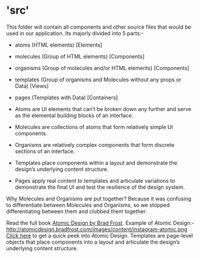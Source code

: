 # 'src'

This folder will contain all components and other source files that would be used in our application.
Its majorly divided into 5 parts:-

- atoms (HTML elements) [Elements]
- molecules (Group of HTML elements) [Components]
- organisms (Group of molecules and/or HTML elements) [Components]
- templates (Group of organisms and Molecules without any props or Data) [Views]
- pages (Templates with Data) [Containers]

- Atoms are UI elements that can’t be broken down any further and serve as the elemental building blocks of an interface.
- Molecules are collections of atoms that form relatively simple UI components.
- Organisms are relatively complex components that form discrete sections of an interface.
- Templates place components within a layout and demonstrate the design’s underlying content structure.
- Pages apply real content to templates and articulate variations to demonstrate the final UI and test the resilience of the design system.

Why Molecules and Organisms are put together?
Because it was confusing to differentiate between Molecules and Organisms, so we stopped differentiating between them and clubbed them together.

Read the full book [Atomic Design by Brad Frost](http://atomicdesign.bradfrost.com/).
Example of Atomic Design:- http://atomicdesign.bradfrost.com/images/content/instagram-atomic.png
[Click here](https://miro.medium.com/max/1331/0*BBNnpHeIAAfmVcX_.gif) to get a quick peek into Atomic Design.
Templates are page-level objects that place components into a layout and articulate the design’s underlying content structure.
